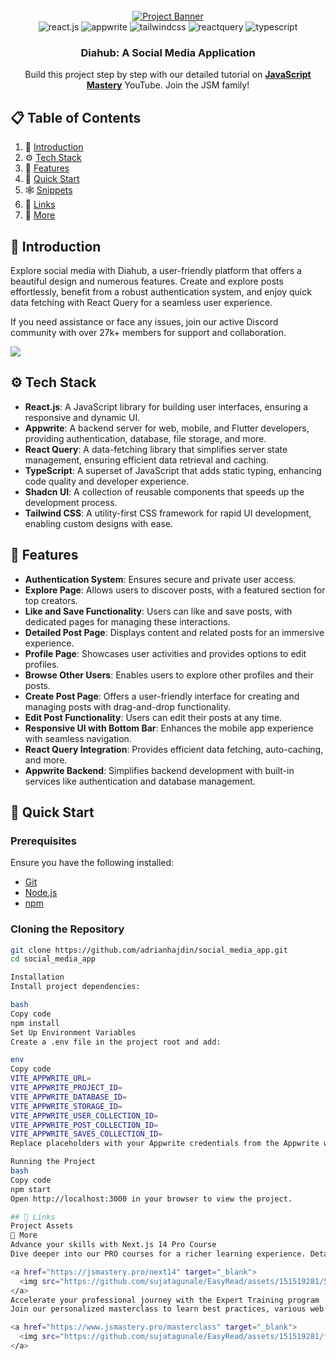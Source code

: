 <div align="center">
  <br />
  <a href="https://youtu.be/_W3R2VwRyF4?feature=shared" target="_blank">
    <img src="https://github.com/adrianhajdin/social_media_app/assets/151519281/be514a19-3cbb-48b7-9acd-2cf4d2e319c4" alt="Project Banner">
  </a>
  <br />
  <div>
    <img src="https://img.shields.io/badge/-React_JS-black?style=for-the-badge&logoColor=white&logo=react&color=61DAFB" alt="react.js" />
    <img src="https://img.shields.io/badge/-Appwrite-black?style=for-the-badge&logoColor=white&logo=appwrite&color=FD366E" alt="appwrite" />
    <img src="https://img.shields.io/badge/-Tailwind_CSS-black?style=for-the-badge&logoColor=white&logo=tailwindcss&color=06B6D4" alt="tailwindcss" />
    <img src="https://img.shields.io/badge/-React_Query-black?style=for-the-badge&logoColor=white&logo=reactquery&color=FF4154" alt="reactquery" />
    <img src="https://img.shields.io/badge/-Typescript-black?style=for-the-badge&logoColor=white&logo=typescript&color=3178C6" alt="typescript" />
  </div>
  <h3 align="center">Diahub: A Social Media Application</h3>
  <div align="center">
    Build this project step by step with our detailed tutorial on <a href="https://www.youtube.com/@javascriptmastery/videos" target="_blank"><b>JavaScript Mastery</b></a> YouTube. Join the JSM family!
  </div>
</div>

## 📋 Table of Contents

1. 🤖 [Introduction](#introduction)
2. ⚙️ [Tech Stack](#tech-stack)
3. 🔋 [Features](#features)
4. 🤸 [Quick Start](#quick-start)
5. 🕸️ [Snippets](#snippets)
6. 🔗 [Links](#links)
7. 🚀 [More](#more)

## 🤖 Introduction

Explore social media with Diahub, a user-friendly platform that offers a beautiful design and numerous features. Create and explore posts effortlessly, benefit from a robust authentication system, and enjoy quick data fetching with React Query for a seamless user experience.

If you need assistance or face any issues, join our active Discord community with over 27k+ members for support and collaboration.

<a href="https://discord.com/invite/n6EdbFJ" target="_blank">
  <img src="https://github.com/sujatagunale/EasyRead/assets/151519281/618f4872-1e10-42da-8213-1d69e486d02e" />
</a>

## ⚙️ Tech Stack

- **React.js**: A JavaScript library for building user interfaces, ensuring a responsive and dynamic UI.
- **Appwrite**: A backend server for web, mobile, and Flutter developers, providing authentication, database, file storage, and more.
- **React Query**: A data-fetching library that simplifies server state management, ensuring efficient data retrieval and caching.
- **TypeScript**: A superset of JavaScript that adds static typing, enhancing code quality and developer experience.
- **Shadcn UI**: A collection of reusable components that speeds up the development process.
- **Tailwind CSS**: A utility-first CSS framework for rapid UI development, enabling custom designs with ease.

## 🔋 Features

- **Authentication System**: Ensures secure and private user access.
- **Explore Page**: Allows users to discover posts, with a featured section for top creators.
- **Like and Save Functionality**: Users can like and save posts, with dedicated pages for managing these interactions.
- **Detailed Post Page**: Displays content and related posts for an immersive experience.
- **Profile Page**: Showcases user activities and provides options to edit profiles.
- **Browse Other Users**: Enables users to explore other profiles and their posts.
- **Create Post Page**: Offers a user-friendly interface for creating and managing posts with drag-and-drop functionality.
- **Edit Post Functionality**: Users can edit their posts at any time.
- **Responsive UI with Bottom Bar**: Enhances the mobile app experience with seamless navigation.
- **React Query Integration**: Provides efficient data fetching, auto-caching, and more.
- **Appwrite Backend**: Simplifies backend development with built-in services like authentication and database management.

## 🤸 Quick Start

### Prerequisites

Ensure you have the following installed:

- [Git](https://git-scm.com/)
- [Node.js](https://nodejs.org/en)
- [npm](https://www.npmjs.com/)

### Cloning the Repository

```bash
git clone https://github.com/adrianhajdin/social_media_app.git
cd social_media_app

Installation
Install project dependencies:

bash
Copy code
npm install
Set Up Environment Variables
Create a .env file in the project root and add:

env
Copy code
VITE_APPWRITE_URL=
VITE_APPWRITE_PROJECT_ID=
VITE_APPWRITE_DATABASE_ID=
VITE_APPWRITE_STORAGE_ID=
VITE_APPWRITE_USER_COLLECTION_ID=
VITE_APPWRITE_POST_COLLECTION_ID=
VITE_APPWRITE_SAVES_COLLECTION_ID=
Replace placeholders with your Appwrite credentials from the Appwrite website.

Running the Project
bash
Copy code
npm start
Open http://localhost:3000 in your browser to view the project.

## 🔗 Links
Project Assets
🚀 More
Advance your skills with Next.js 14 Pro Course
Dive deeper into our PRO courses for a richer learning experience. Detailed explanations, advanced features, and exercises to enhance your skills.

<a href="https://jsmastery.pro/next14" target="_blank">
  <img src="https://github.com/sujatagunale/EasyRead/assets/151519281/557837ce-f612-4530-ab24-189e75133c71" alt="Next.js 14 Pro Course">
</a>
Accelerate your professional journey with the Expert Training program
Join our personalized masterclass to learn best practices, various web skills, and receive mentorship to boost your confidence and expertise.

<a href="https://www.jsmastery.pro/masterclass" target="_blank">
  <img src="https://github.com/sujatagunale/EasyRead/assets/151519281/fed352ad-f27b-400d-9b8f-c7fe628acb84" alt="Expert Training Program">
</a>
```

